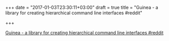 +++
date = "2017-01-03T23:30:11+03:00"
draft = true
title = "Guinea - a library for creating hierarchical command line interfaces  #reddit"

+++

<p><a href="https://t.co/9GzWxEafpn">Guinea - a library for creating hierarchical command line interfaces  #reddit</a></p>
